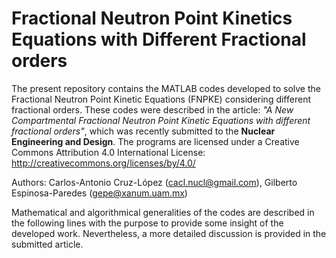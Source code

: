 # Fractional Neutron Point Kinetics Equations with Different Fractional orders
The present repository contains the MATLAB codes developed to solve the Fractional Neutron Point Kinetic Equations (FNPKE) considering different fractional orders. These codes were described in the article: *"A New Compartmental Fractional Neutron Point Kinetic Equations with different fractional orders"*, which was recently submitted to the **Nuclear Engineering and Design**.
The programs are licensed under a Creative Commons Attribution 4.0 International License: http://creativecommons.org/licenses/by/4.0/

Authors: Carlos-Antonio Cruz-López (cacl.nucl@gmail.com), Gilberto Espinosa-Paredes (gepe@xanum.uam.mx)

Mathematical and algorithmical generalities of the codes are described in the following lines with the purpose to provide some insight of the developed work. Nevertheless, a more detailed discussion is provided in the submitted article.
